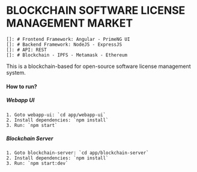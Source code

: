 # BLOCKCHAIN SOFTWARE LICENSE MANAGEMENT MARKET

    []: # Frontend Framework: Angular - PrimeNG UI
    []: # Backend Framework: NodeJS - ExpressJS
    []: # API: REST
    []: # Blockchain - IPFS - Metamask - Ethereum

This is a blockchain-based for open-source software license management system.

#### How to run?

##### Webapp UI
    1. Goto webapp-ui: `cd app/webapp-ui`
    2. Install dependencies: `npm install`
    3. Run: `npm start`

##### Blockchain Server
    1. Goto blockchain-server: `cd app/blockchain-server`
    2. Install dependencies: `npm install`
    3. Run: `npm start:dev`

